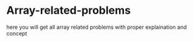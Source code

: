 # Array-related-problems
here you will get all array related problems with proper explaination and concept 
